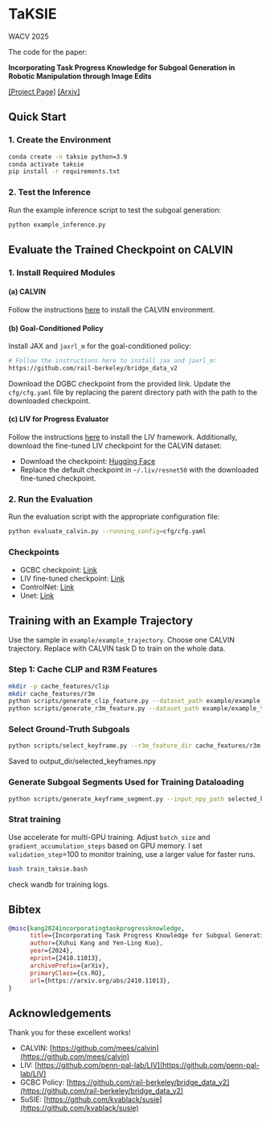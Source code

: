 # TaKSIE
WACV 2025

The code for the paper:

**Incorporating Task Progress Knowledge for Subgoal Generation in Robotic Manipulation through Image Edits**

[[Project Page]](https://live-robotics-uva.github.io/TaKSIE/) [[Arxiv]](https://arxiv.org/abs/2410.11013)


## Quick Start

### 1. Create the Environment

```bash
conda create -n taksie python=3.9
conda activate taksie
pip install -r requirements.txt
```

### 2. Test the Inference

Run the example inference script to test the subgoal generation:

```bash
python example_inference.py
```

## Evaluate the Trained Checkpoint on CALVIN

### 1. Install Required Modules

#### (a) CALVIN

Follow the instructions [here](https://github.com/mees/calvin) to install the CALVIN environment.

#### (b) Goal-Conditioned Policy

Install JAX and `jaxrl_m` for the goal-conditioned policy:

```bash
# Follow the instructions here to install jax and jaxrl_m:
https://github.com/rail-berkeley/bridge_data_v2
```

Download the DGBC checkpoint from the provided link. Update the `cfg/cfg.yaml` file by replacing the parent directory path with the path to the downloaded checkpoint.

#### (c) LIV for Progress Evaluator

Follow the instructions [here](https://github.com/penn-pal-lab/LIV) to install the LIV framework. Additionally, download the fine-tuned LIV checkpoint for the CALVIN dataset:

- Download the checkpoint: [Hugging Face](https://huggingface.co/ShuaKang/taksie/tree/main/liv_resnet50_CALVIN)
- Replace the default checkpoint in `~/.liv/resnet50` with the downloaded fine-tuned checkpoint.

### 2. Run the Evaluation

Run the evaluation script with the appropriate configuration file:

```bash
python evaluate_calvin.py --running_config=cfg/cfg.yaml
```

### Checkpoints

- GCBC checkpoint: [Link](https://huggingface.co/ShuaKang/taksie/tree/main/gcbc_checkpoint)
- LIV fine-tuned checkpoint: [Link](https://huggingface.co/ShuaKang/taksie/tree/main/liv_resnet50_CALVIN)
- ControlNet: [Link](https://huggingface.co/ShuaKang/TaKSIE_controlnet)
- Unet: [Link](https://huggingface.co/ShuaKang/TaKSIE_unet)

## Training with an Example Trajectory

Use the sample in `example/example_trajectory`. Choose one CALVIN trajectory. Replace with CALVIN task D to train on the whole data.

### Step 1: Cache CLIP and R3M Features
```bash
mkdir -p cache_features/clip
mkdir cache_features/r3m
python scripts/generate_clip_feature.py --dataset_path example/example_trajectory --output_dir_path cache_features/clip
python scripts/generate_r3m_feature.py --dataset_path example/example_trajectory --output_dir_path cache_features/r3m
```

### Select Ground-Truth Subgoals
```bash
python scripts/select_keyframe.py --r3m_feature_dir cache_features/r3m --lang_annotations_path example/example_trajectory/lang_annotations/auto_lang_ann.npy --data_path example/example_trajectory --output_dir .
```
Saved to output_dir/selected_keyframes.npy

### Generate Subgoal Segments Used for Training Dataloading

```bash
python scripts/generate_keyframe_segment.py --input_npy_path selected_keyframes.npy --output_npy_path keyframe_segment.npy
```

### Strat training
Use accelerate for multi-GPU training. Adjust `batch_size` and `gradient_accumulation_steps` based on GPU memory.
I set `validation_step`=100 to monitor training, use a larger value for faster runs.
```bash
bash train_taksie.bash
```

check wandb for training logs.

## Bibtex

```bibtex
@misc{kang2024incorporatingtaskprogressknowledge,
      title={Incorporating Task Progress Knowledge for Subgoal Generation in Robotic Manipulation through Image Edits}, 
      author={Xuhui Kang and Yen-Ling Kuo},
      year={2024},
      eprint={2410.11013},
      archivePrefix={arXiv},
      primaryClass={cs.RO},
      url={https://arxiv.org/abs/2410.11013}, 
}
```

## Acknowledgements
Thank you for these excellent works!
- CALVIN: [https://github.com/mees/calvin](https://github.com/mees/calvin)
- LIV: [https://github.com/penn-pal-lab/LIV](https://github.com/penn-pal-lab/LIV)
- GCBC Policy: [https://github.com/rail-berkeley/bridge_data_v2](https://github.com/rail-berkeley/bridge_data_v2)
- SuSIE: [https://github.com/kvablack/susie](https://github.com/kvablack/susie)
